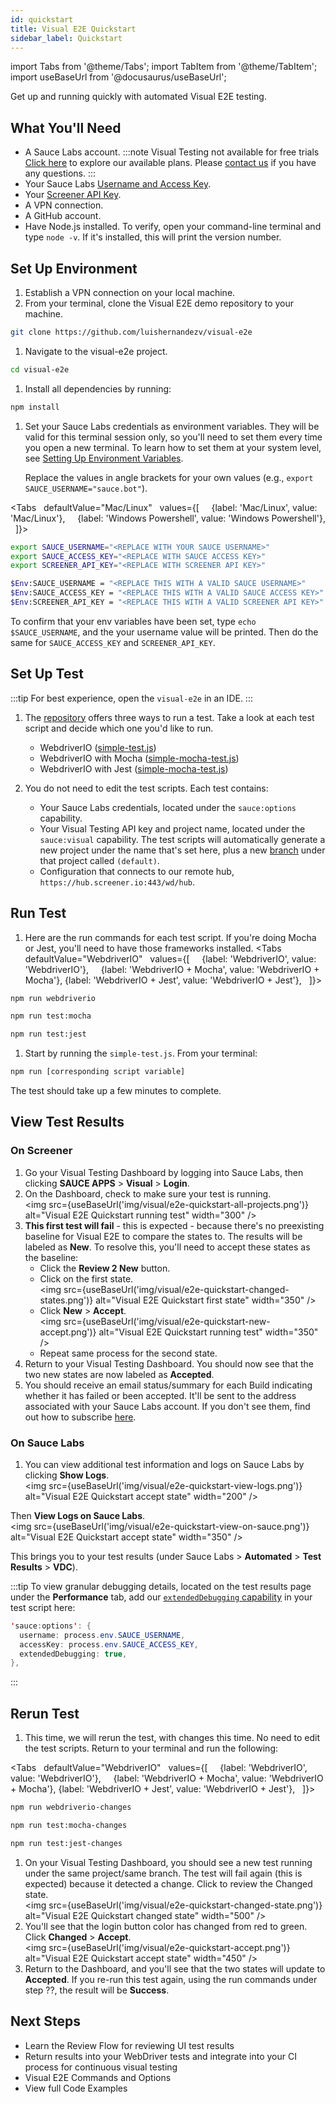 ```yaml
---
id: quickstart
title: Visual E2E Quickstart
sidebar_label: Quickstart
---
```


import Tabs from '@theme/Tabs';
import TabItem from '@theme/TabItem';
import useBaseUrl from '@docusaurus/useBaseUrl';


Get up and running quickly with automated Visual E2E testing.


## What You'll Need

* A Sauce Labs account.
:::note Visual Testing not available for free trials
[Click here](https://saucelabs.com/pricing) to explore our available plans. Please [contact us](https://saucelabs.com/contact) if you have any questions.
:::
* Your Sauce Labs [Username and Access Key](https://app.saucelabs.com/user-settings).
* Your [Screener API Key](https://screener.io/v2/account/api-key).
* A VPN connection.
* A GitHub account.
* Have Node.js installed. To verify, open your command-line terminal and type `node -v`. If it's installed, this will print the version number.


## Set Up Environment

1. Establish a VPN connection on your local machine.
1. From your terminal, clone the Visual E2E demo repository to your machine.
  ```bash
  git clone https://github.com/luishernandezv/visual-e2e
  ```
1. Navigate to the visual-e2e project.
  ```bash
  cd visual-e2e
  ```
1. Install all dependencies by running:
  ```bash
  npm install
  ```
1. Set your Sauce Labs credentials as environment variables. They will be valid for this terminal session only, so you'll need to set them every time you open a new terminal. To learn how to set them at your system level, see [Setting Up Environment Variables](/basics/environment-variables/).

   Replace the values in angle brackets for your own values (e.g., `export SAUCE_USERNAME="sauce.bot"`).

 <Tabs
      defaultValue="Mac/Linux"
      values={[
        {label: 'Mac/Linux', value: 'Mac/Linux'},
        {label: 'Windows Powershell', value: 'Windows Powershell'},
      ]}>

 <TabItem value="Mac/Linux">

 ```bash
 export SAUCE_USERNAME="<REPLACE WITH YOUR SAUCE USERNAME>"
 export SAUCE_ACCESS_KEY="<REPLACE WITH SAUCE ACCESS KEY>"
 export SCREENER_API_KEY="<REPLACE WITH SCREENER API KEY>"
 ```

 </TabItem>
 <TabItem value="Windows Powershell">

 ```bash
 $Env:SAUCE_USERNAME = "<REPLACE THIS WITH A VALID SAUCE USERNAME>"
 $Env:SAUCE_ACCESS_KEY = "<REPLACE THIS WITH A VALID SAUCE ACCESS KEY>"
 $Env:SCREENER_API_KEY = "<REPLACE THIS WITH A VALID SCREENER API KEY>"
 ```

 </TabItem>
 </Tabs>

  To confirm that your env variables have been set, type `echo $SAUCE_USERNAME`, and the your username value will be printed. Then do the same for `SAUCE_ACCESS_KEY` and `SCREENER_API_KEY`.


## Set Up Test

:::tip
For best experience, open the `visual-e2e` in an IDE.
:::

1. The [repository](https://github.com/luishernandezv/visual-e2e) offers three ways to run a test. Take a look at each test script and decide which one you'd like to run.
   * WebdriverIO ([simple-test.js](https://github.com/luishernandezv/visual-e2e/blob/main/simple-test.js))
   * WebdriverIO with Mocha ([simple-mocha-test.js](https://github.com/luishernandezv/visual-e2e/blob/main/simple-jest.test.js))
   * WebdriverIO with Jest ([simple-mocha-test.js](https://github.com/luishernandezv/visual-e2e/blob/main/simple-jest.test.js))

1. You do not need to edit the test scripts. Each test contains:
   * Your Sauce Labs credentials, located under the `sauce:options` capability.
   * Your Visual Testing API key and project name, located under the `sauce:visual` capability. The test scripts will automatically generate a new project under the name that's set here, plus a new [branch](/visual/e2e-testing/workflow/baseline-branch/) under that project called `(default)`.
   * Configuration that connects to our remote hub, `https://hub.screener.io:443/wd/hub`.


## Run Test

1. Here are the run commands for each test script. If you're doing Mocha or Jest, you'll need to have those frameworks installed.
  <Tabs
      defaultValue="WebdriverIO"
      values={[
        {label: 'WebdriverIO', value: 'WebdriverIO'},
        {label: 'WebdriverIO + Mocha', value: 'WebdriverIO + Mocha'},
        {label: 'WebdriverIO + Jest', value: 'WebdriverIO + Jest'},
      ]}>

  <TabItem value="WebdriverIO">

  ```bash
  npm run webdriverio
  ```

  </TabItem>
  <TabItem value="WebdriverIO + Mocha">

  ```bash
  npm run test:mocha
  ```

  </TabItem>
  <TabItem value="WebdriverIO + Jest">

  ```bash
  npm run test:jest
  ```

  </TabItem>
  </Tabs>

1. Start by running the `simple-test.js`. From your terminal:
  ```bash
  npm run [corresponding script variable]
  ```
  The test should take up a few minutes to complete.


## View Test Results

### On Screener
1. Go your Visual Testing Dashboard by logging into Sauce Labs, then clicking **SAUCE APPS** > **Visual** > **Login**.
1. On the Dashboard, check to make sure your test is running.<br/><img src={useBaseUrl('img/visual/e2e-quickstart-all-projects.png')} alt="Visual E2E Quickstart running test" width="300" />
1. **This first test will fail** - this is expected - because there's no preexisting baseline for Visual E2E to compare the states to. The results will be labeled as **New**. To resolve this, you'll need to accept these states as the baseline:
   * Click the **Review 2 New** button.
   * Click on the first state.<br/><img src={useBaseUrl('img/visual/e2e-quickstart-changed-states.png')} alt="Visual E2E Quickstart first state" width="350" />   
   * Click **New** > **Accept**.<br/><img src={useBaseUrl('img/visual/e2e-quickstart-new-accept.png')} alt="Visual E2E Quickstart running test" width="350" />   
   * Repeat same process for the second state.
1. Return to your Visual Testing Dashboard. You should now see that the two new states are now labeled as **Accepted**.
1. You should receive an email status/summary for each Build indicating whether it has failed or been accepted. It'll be sent to the address associated with your Sauce Labs account. If you don't see them, find out how to subscribe [here](/visual/notifications/).



### On Sauce Labs

1. You can view additional test information and logs on Sauce Labs by clicking **Show Logs**.<br/><img src={useBaseUrl('img/visual/e2e-quickstart-view-logs.png')} alt="Visual E2E Quickstart accept state" width="200" />

  Then **View Logs on Sauce Labs**.<br/><img src={useBaseUrl('img/visual/e2e-quickstart-view-on-sauce.png')} alt="Visual E2E Quickstart accept state" width="350" />

This brings you to your test results (under Sauce Labs > **Automated** > **Test Results** > **VDC**).

:::tip
To view granular debugging details, located on the test results page under the **Performance** tab, add our [`extendedDebugging` capability](/dev/test-configuration-options/#extendeddebugging) in your test script here:

```java
'sauce:options': {
  username: process.env.SAUCE_USERNAME,
  accessKey: process.env.SAUCE_ACCESS_KEY,
  extendedDebugging: true,
},
```

:::

## Rerun Test

1. This time, we will rerun the test, with changes this time. No need to edit the test scripts. Return to your terminal and run the following:

  <Tabs
      defaultValue="WebdriverIO"
      values={[
        {label: 'WebdriverIO', value: 'WebdriverIO'},
        {label: 'WebdriverIO + Mocha', value: 'WebdriverIO + Mocha'},
        {label: 'WebdriverIO + Jest', value: 'WebdriverIO + Jest'},
      ]}>

  <TabItem value="WebdriverIO">

  ```bash
  npm run webdriverio-changes
  ```

  </TabItem>
  <TabItem value="WebdriverIO + Mocha">

  ```bash
  npm run test:mocha-changes
  ```

  </TabItem>
  <TabItem value="WebdriverIO + Jest">

  ```bash
  npm run test:jest-changes
  ```

  </TabItem>
  </Tabs>

1. On your Visual Testing Dashboard, you should see a new test running under the same project/same branch. The test will fail again (this is expected) because it detected a change. Click to review the Changed state.<br/><img src={useBaseUrl('img/visual/e2e-quickstart-changed-state.png')} alt="Visual E2E Quickstart changed state" width="500" />
1. You'll see that the login button color has changed from red to green. Click **Changed** > **Accept**.<br/><img src={useBaseUrl('img/visual/e2e-quickstart-accept.png')} alt="Visual E2E Quickstart accept state" width="450" />
1. Return to the Dashboard, and you'll see that the two states will update to **Accepted**. If you re-run this test again, using the run commands under step ??, the result will be **Success**.


## Next Steps
* Learn the Review Flow for reviewing UI test results
* Return results into your WebDriver tests and integrate into your CI process for continuous visual testing
* Visual E2E Commands and Options
* View full Code Examples
